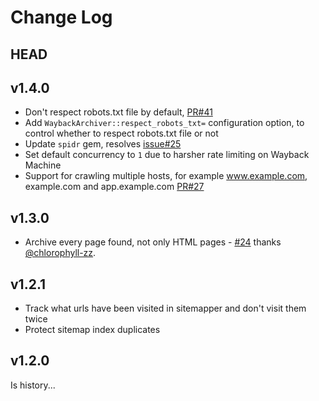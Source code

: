 # Change Log

## HEAD

## v1.4.0

* Don't respect robots.txt file by default, [PR#41](https://github.com/buren/wayback_archiver/pull/41)
* Add `WaybackArchiver::respect_robots_txt=` configuration option, to control whether to respect robots.txt file or not
* Update `spidr` gem, resolves [issue#25](https://github.com/buren/wayback_archiver/issues/25)
* Set default concurrency to `1` due to harsher rate limiting on Wayback Machine
* Support for crawling multiple hosts, for example www.example.com, example.com and app.example.com [PR#27](https://github.com/buren/wayback_archiver/pull/27)

## v1.3.0

* Archive every page found, not only HTML pages - [#24](https://github.com/buren/wayback_archiver/pull/24) thanks [@chlorophyll-zz](https://github.com/chlorophyll-zz).

## v1.2.1

* Track what urls have been visited in sitemapper and don't visit them twice
* Protect sitemap index duplicates

## v1.2.0

 Is history...
